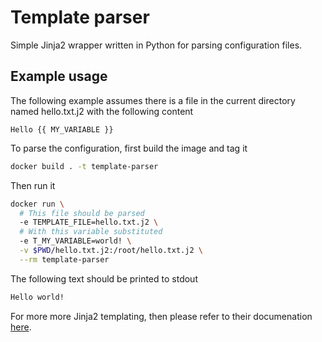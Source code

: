 # Template parser

Simple Jinja2 wrapper written in Python for parsing configuration files.

## Example usage

The following example assumes there is a file in the current directory named hello.txt.j2 with the following content
```
Hello {{ MY_VARIABLE }}
```

To parse the configuration, first build the image and tag it
```bash
docker build . -t template-parser
```

Then run it
```bash
docker run \
  # This file should be parsed
  -e TEMPLATE_FILE=hello.txt.j2 \
  # With this variable substituted
  -e T_MY_VARIABLE=world! \
  -v $PWD/hello.txt.j2:/root/hello.txt.j2 \
  --rm template-parser 
```

The following text should be printed to stdout
```bash
Hello world!
```

For more more Jinja2 templating, then please refer to their documenation [here](https://jinja.palletsprojects.com/en/2.11.x/).